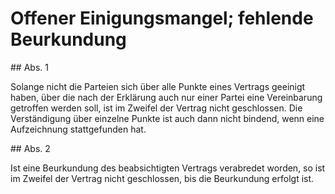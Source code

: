 # Offener Einigungsmangel; fehlende Beurkundung



\#\# Abs. 1

 Solange nicht die Parteien sich über alle Punkte eines Vertrags geeinigt haben, über die nach der Erklärung auch nur einer Partei eine Vereinbarung getroffen werden soll, ist im Zweifel der Vertrag nicht geschlossen. Die Verständigung über einzelne Punkte ist auch dann nicht bindend, wenn eine Aufzeichnung stattgefunden hat.

\#\# Abs. 2

 Ist eine Beurkundung des beabsichtigten Vertrags verabredet worden, so ist im Zweifel der Vertrag nicht geschlossen, bis die Beurkundung erfolgt ist. 

